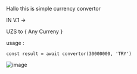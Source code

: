 Hallo this is simple currency convertor 

IN V.1 -> 

UZS to { Any Curreny }

usage : 

```
const result = await convertor(30000000, 'TRY')
```
![image](https://user-images.githubusercontent.com/63801258/234950350-ecca2512-c508-4d32-8ef6-e70756396266.png)

